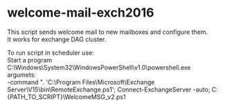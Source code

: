 # welcome-mail-exch2016
This script sends welcome mail to new mailboxes and configure them.  
It works for exchange DAG cluster.  
 
To run script in scheduler use:  
Start a program  
C:\Windows\System32\WindowsPowerShell\v1.0\powershell.exe  
argumets:  
-command ". 'C:\Program Files\Microsoft\Exchange Server\V15\bin\RemoteExchange.ps1'; Connect-ExchangeServer -auto; C:\{PATH_TO_SCRIPT}\WelcomeMSG_v2.ps1
